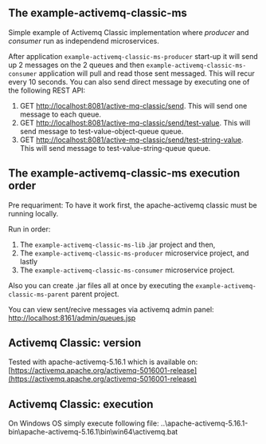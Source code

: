 ## The example-activemq-classic-ms
Simple example of Activemq Classic implementation where *producer* and *consumer* run as independend microservices.

After application `example-activemq-classic-ms-producer` start-up it will send up 2 messages on the 2 queues and then `example-activemq-classic-ms-consumer` application will pull and read those sent messaged. This will recur every 10 seconds.
You can also send direct message by executing one of the following REST API:
1. GET [http://localhost:8081/active-mq-classic/send](http://localhost:8081/active-mq-classic/send). This will send one message to each queue.
2. GET [http://localhost:8081/active-mq-classic/send/test-value](http://localhost:8081/active-mq-classic/send/test-value). This will send message to test-value-object-queue queue.
3. GET [http://localhost:8081/active-mq-classic/send/test-string-value](http://localhost:8081/active-mq-classic/send/test-string-value). This will send message to test-value-string-queue queue.

## The example-activemq-classic-ms execution order
Pre requariment: To have it work first, the apache-activemq classic must be running locally.

Run in order:
1. The `example-activemq-classic-ms-lib` .jar project and then,
2. The `example-activemq-classic-ms-producer` microservice project, and lastly
3. The `example-activemq-classic-ms-consumer` microservice project.

Also you can create .jar files all at once by executing the `example-activemq-classic-ms-parent` parent project.

You can view sent/recive messages via activemq admin panel: [http://localhost:8161/admin/queues.jsp](http://localhost:8161/admin/queues.jsp)

## Activemq Classic: version
Tested with apache-activemq-5.16.1 which is available on: [https://activemq.apache.org/activemq-5016001-release](https://activemq.apache.org/activemq-5016001-release)

## Activemq Classic: execution
On Windows OS simply execute following file: ..\apache-activemq-5.16.1-bin\apache-activemq-5.16.1\bin\win64\activemq.bat
